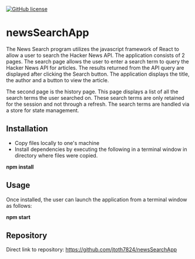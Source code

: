 [![GitHub license](https://img.shields.io/github/license/Naereen/StrapDown.js.svg)](https://www.mit.edu/~amini/LICENSE.md)

# newsSearchApp

The News Search program utilizes the javascript framework of React to allow a user to search the Hacker News API.   The application consists of 2 pages.  The search page allows the user to enter a search term to query the Hacker News API for articles.   The results returned from the API query are displayed after clicking the Search button.  The application displays the title, the author and a button to view the article.  

The second page is the history page.  This page displays a list of all the search terms the user searched on.  These search terms are only retained for the session and not through a refresh.  The search terms are handled via a store for state management.

## Installation

* Copy files locally to one's machine
* Install dependencies by executing the following in a terminal window in directory where files were copied. 

**npm install**

## Usage

Once installed, the user can launch the application from a terminal window as follows:

**npm start**


## Repository

Direct link to repository:  https://github.com/jtoth7824/newsSearchApp